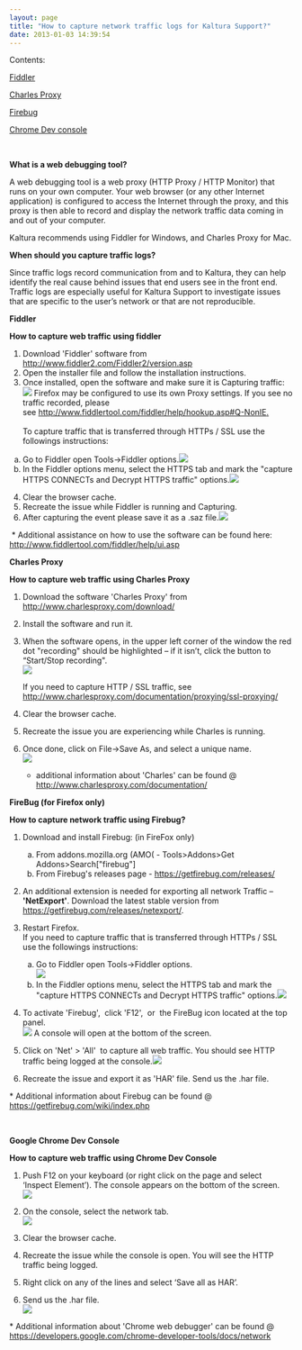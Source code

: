 ```yaml
---
layout: page
title: "How to capture network traffic logs for Kaltura Support?"
date: 2013-01-03 14:39:54
---
```


<p class="mce-sub-heading" dir="LTR">
  Contents:
</p>

<p dir="LTR">
  <a href="#fiddler">Fiddler</a>
</p>

<p dir="LTR">
  <a href="#charles">Charles Proxy</a>
</p>

<p dir="LTR">
  <a href="#firebug">Firebug</a>
</p>

<p dir="LTR">
  <a href="#chromedevconsole">Chrome Dev console</a>
</p>

<p dir="LTR">
  <strong> </strong>
</p>

<p dir="LTR">
  <strong class="mce-heading-1">What is a web debugging tool?</strong>
</p>

<p dir="LTR">
  A web debugging tool is a web proxy (HTTP Proxy / HTTP Monitor) that runs on your own computer. Your web browser (or any other Internet application) is configured to access the Internet through the proxy, and this proxy is then able to record and display the network traffic data coming in and out of your computer.
</p>

<p dir="LTR">
  Kaltura recommends using Fiddler for Windows, and Charles Proxy for Mac.
</p>

<p class="mce-heading-1" dir="LTR">
  <strong>When should you capture traffic logs?</strong>
</p>

<p dir="LTR">
  Since traffic logs record communication from and to Kaltura, they can help identify the real cause behind issues that end users see in the front end.<br /> Traffic logs are especially useful for Kaltura Support to investigate issues that are specific to the user’s network or that are not reproducible.
</p>

<p class="mce-heading-1" dir="LTR">
  <strong><a name="fiddler"></a>Fiddler</strong>
</p>

<p class="mce-heading-3" dir="LTR">
  <strong>How to capture web traffic using fiddler</strong>
</p>

1.  Download 'Fiddler' software from <a href="http://www.fiddler2.com/Fiddler2/version.asp" target="_blank">http://www.fiddler2.com/Fiddler2/version.asp</a>
2.  Open the installer file and follow the installation instructions.
3.  Once installed, open the software and make sure it is Capturing traffic:<img src="../../assets/946.img">
    Firefox may be configured to use its own Proxy settings. If you see no traffic recorded, please see [http://www.fiddlertool.com/fiddler/help/hookup.asp#Q-NonIE.  
    ][1]  
    <span class="mce-procedure">To capture traffic that is transferred through HTTPs / SSL use the followings instructions:</span>
<ol style="list-style-type: lower-alpha;">
  <li>
    Go to Fiddler open Tools->Fiddler options.<img src="../../assets/951.img">
  </li>
  <li>
    In the Fiddler options menu, select the HTTPS tab and mark the "capture HTTPS CONNECTs and Decrypt HTTPS traffic" options.<img src="../../assets/947.img">
  </li>
</ol>

4.  [][1]Clear the browser cache.
5.  Recreate the issue while Fiddler is running and Capturing.
6.  After capturing the event please save it as a .saz file.<img src="../../assets/948.img">

 [1]: http://www.fiddlertool.com/fiddler/help/hookup.asp#Q-NonIE

<p dir="LTR">
   * Additional assistance on how to use the software can be found here: <a href="http://www.fiddlertool.com/fiddler/help/ui.asp">http://www.fiddlertool.com/fiddler/help/ui.asp</a>  
</p>

<p class="mce-heading-1" dir="LTR">
  <strong><a name="charles"></a>Charles Proxy</strong>
</p>

<p class="mce-heading-3" dir="LTR">
  <strong>How to capture web traffic using Charles Proxy</strong>
</p>

1.  Download the software 'Charles Proxy' from <a href="http://www.charlesproxy.com/download/" target="_blank">http://www.charlesproxy.com/download/</a>
2.  Install the software and run it.
3.  When the software opens, in the upper left corner of the window the red dot "recording" should be highlighted – if it isn’t, click the button to “Start/Stop recording".  
    <img src="../../assets/943.img">
      
    If you need to capture HTTP / SSL traffic, see <http://www.charlesproxy.com/documentation/proxying/ssl-proxying/>
4.  [][2]Clear the browser cache.
5.  Recreate the issue you are experiencing while Charles is running.
6.  Once done, click on File->Save As, and select a unique name.  
    <img src="../../assets/944.img">
    * additional information about 'Charles' can be found @ <a href="http://www.charlesproxy.com/documentation/" target="_blank">http://www.charlesproxy.com/documentation/</a>

 [2]: http://www.charlesproxy.com/documentation/proxying/ssl-proxying/

<p class="mce-heading-1" dir="LTR">
  <strong><a name="firebug"></a>FireBug (for Firefox only)</strong>
</p>

<p class="mce-heading-3" dir="LTR">
  <strong>How to capture network traffic using Firebug?</strong>
</p>

1.  Download and install Firebug: (in FireFox only)<ol style="list-style-type: lower-alpha;">
      <li>
        From addons.mozilla.org (AMO( - Tools>Addons>Get Addons>Search["firebug"]
      </li>
      <li>
        From Firebug's releases page - <a href="https://getfirebug.com/releases/">https://getfirebug.com/releases/</a>
      </li>
    </ol>

2.  An additional extension is needed for exporting all network Traffic – **'NetExport'**. Download the latest stable version from <a href="https://getfirebug.com/releases/netexport/" target="_blank">https://getfirebug.com/releases/netexport/</a>.
3.  Restart Firefox.  
    If you need to capture traffic that is transferred through HTTPs / SSL use the followings instructions:<ol style="list-style-type: lower-alpha;">
      <li>
        Go to Fiddler open Tools->Fiddler options.<br /><img src="../../assets/951.img">
      </li>
      <li>
        In the Fiddler options menu, select the HTTPS tab and mark the "capture HTTPS CONNECTs and Decrypt HTTPS traffic" options.<img src="../../assets/947.img">
      </li>
    </ol>

4.  To activate 'Firebug',  click 'F12',  or  the FireBug icon located at the top panel.  
    <img src="../../assets/939.img">
    A console will open at the bottom of the screen.
5.  Click on 'Net' > 'All'  to capture all web traffic. You should see HTTP traffic being logged at the console.<img src="../../assets/941.img">
6.  Recreate the issue and export it as 'HAR' file. Send us the .har file.

<p dir="LTR">
  * Additional information about Firebug can be found @ <a href="https://getfirebug.com/wiki/index.php">https://getfirebug.com/wiki/index.php</a>
</p>

 

<p class="mce-heading-1" dir="LTR">
  <strong><a name="chromedevconsole"></a>Google Chrome Dev Console</strong>
</p>

<p class="mce-heading-3" dir="LTR">
  <strong>How to capture web traffic using Chrome Dev Console</strong>
</p>

1.  Push F12 on your keyboard (or right click on the page and select ‘Inspect Element’). The console appears on the bottom of the screen.  
    <img src="../../assets/931.img">
      
    
2.  On the console, select the network tab.  
    <img src="../../assets/932.img">
      
    
3.  Clear the browser cache.
4.  Recreate the issue while the console is open. You will see the HTTP traffic being logged.
5.  Right click on any of the lines and select ‘Save all as HAR’.
6.  Send us the .har file.  
    <img src="../../assets/933.img">

<p dir="LTR">
  * Additional information about 'Chrome web debugger' can be found @ <a href="https://developers.google.com/chrome-developer-tools/docs/network">https://developers.google.com/chrome-developer-tools/docs/network</a>
</p>

<p dir="LTR">
   
</p>

<p dir="LTR">
    
</p>